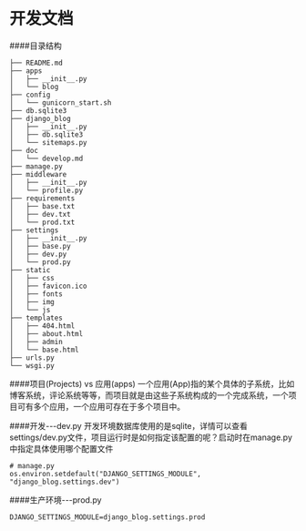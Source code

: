 开发文档
===============


####目录结构


    ├── README.md
    ├── apps
    │   ├── __init__.py
    │   └── blog
    ├── config
    │   └── gunicorn_start.sh
    ├── db.sqlite3
    ├── django_blog
    │   ├── __init__.py
    │   ├── db.sqlite3
    │   └── sitemaps.py
    ├── doc
    │   └── develop.md
    ├── manage.py
    ├── middleware
    │   ├── __init__.py
    │   └── profile.py
    ├── requirements
    │   ├── base.txt
    │   ├── dev.txt
    │   └── prod.txt
    ├── settings
    │   ├── __init__.py
    │   ├── base.py
    │   ├── dev.py
    │   └── prod.py
    ├── static
    │   ├── css
    │   ├── favicon.ico
    │   ├── fonts
    │   ├── img
    │   └── js
    ├── templates
    │   ├── 404.html
    │   ├── about.html
    │   ├── admin
    │   └── base.html
    ├── urls.py
    └── wsgi.py

####项目(Projects) vs 应用(apps)
一个应用(App)指的某个具体的子系统，比如博客系统，评论系统等等，而项目就是由这些子系统构成的一个完成系统，一个项目可有多个应用，一个应用可存在于多个项目中。

####开发---dev.py
开发环境数据库使用的是sqlite，详情可以查看settings/dev.py文件，项目运行时是如何指定该配置的呢？启动时在manage.py中指定具体使用哪个配置文件

    # manage.py
    os.environ.setdefault("DJANGO_SETTINGS_MODULE", "django_blog.settings.dev")

####生产环境---prod.py



    DJANGO_SETTINGS_MODULE=django_blog.settings.prod
    
